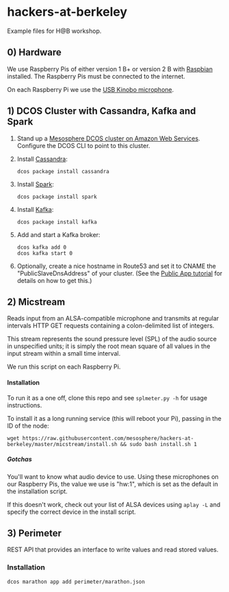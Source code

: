 # hackers-at-berkeley
Example files for H@B workshop.

## 0) Hardware

We use Raspberry Pis of either version 1 B+ or version 2 B with [Raspbian](https://www.raspbian.org/) installed. The Raspberry Pis must be connected to the internet.

On each Raspberry Pi we use the [USB Kinobo microphone](http://www.amazon.com/Kinobo-Microphone-Desktop-Recognition-Software/dp/B00IR8R7WQ/ref=sr_1_4?s=pc&ie=UTF8&qid=1441404716&sr=1-4&keywords=usb+microphone).


## 1) DCOS Cluster with Cassandra, Kafka and Spark

1. Stand up a [Mesosphere DCOS cluster on Amazon Web Services](https://mesosphere.com/product/). Configure the DCOS CLI to point to this cluster.

2. Install [Cassandra](https://docs.mesosphere.com/services/cassandra/):

    `dcos package install cassandra`

3. Install [Spark](https://docs.mesosphere.com/services/spark/):

    `dcos package install spark`

4. Install [Kafka](https://docs.mesosphere.com/services/kafka/):

    `dcos package install kafka`

5. Add and start a Kafka broker:

    ```
    dcos kafka add 0
    dcos kafka start 0
    ```

6. Optionally, create a nice hostname in Route53 and set it to CNAME the "PublicSlaveDnsAddress" of your cluster. (See the [Public App tutorial](https://docs.mesosphere.com/tutorials/publicapp/) for details on how to get this.)


## 2) Micstream

Reads input from an ALSA-compatible microphone and transmits at regular
intervals HTTP GET requests containing a colon-delimited list of integers.

This stream represents the sound pressure level (SPL) of the audio source in
unspecified units; it is simply the root mean square of all values in the input
stream within a small time interval.

We run this script on each Raspberry Pi.

#### Installation

To run it as a one off, clone this repo and see `splmeter.py -h` for usage instructions.

To install it as a long running service (this will reboot your Pi), passing in the ID of the node:

    wget https://raw.githubusercontent.com/mesosphere/hackers-at-berkeley/master/micstream/install.sh && sudo bash install.sh 1

##### Gotchas

You'll want to know what audio device to use. Using these microphones on our Raspberry Pis, the value we use is "hw:1", which is set as the default in the installation script.

If this doesn't work, check out your list of ALSA devices
using `aplay -L` and specify the correct device in the install script.

## 3) Perimeter

REST API that provides an interface to write values and read stored values.

### Installation

`dcos marathon app add perimeter/marathon.json`